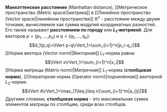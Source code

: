 **Манхэттенское расстояние** (Manhattan distance), [[Метрическое пространство (Metric space)|метрика]] в [[Линейное пространство (Vector space)|линейном пространстве]] $\mathbb{R}^n$ - расстояние между двумя точками, вычисляемое как сумма модулей координатных разностей. Его также называют **расстоянием по городу** или **$L_1$-метрикой**. Для векторов $p=(p_1,\dots,p_n)$ и $q=(q_1,\dots,q_n)$:$$d_1(p,q)=\lVert p-q\rVert_1=\sum_{i=1}^n|p_i-q_i|$$[[Норма вектора (Vector norm)|Векторная]] $L_1$-норма равна:$$\lVert x\rVert_1=\sum_{i=1}^n|x_i|$$[[Норма матрицы (Matrix norm)|Матричная]] $L_1$-норма (**столбцовая норма**), [[Операторная норма (Operator norm)|подчинённая]] векторной $L_2$-норме:$$\lVert A\rVert_1=\max_{1\leq j\leq n}\sum_{i=1}^m|a_{ij}|$$Другими словами, **столбцовая норма** - это максимальная сумма элементов матрицы по столбцам, среди всех столбцов.